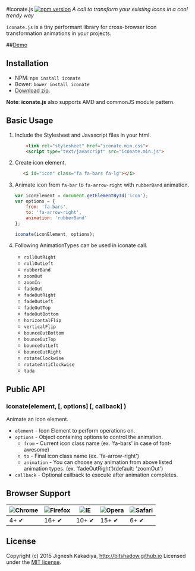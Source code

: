 #iconate.js [![npm version](https://badge.fury.io/js/iconate.svg)](http://badge.fury.io/js/iconate)
*A call to transform your existing icons in a cool trendy way*

`iconate.js` is a tiny performant library for cross-browser icon transformation animations in your projects.

##[Demo](http://bitshadow.github.io/iconate)

Installation
------------
- NPM: `npm install iconate`
- Bower: `bower install iconate`
- [Download zip](https://github.com/bitshadow/iconate/archive/master.zip).

**Note**: **iconate.js** also supports AMD and commonJS module pattern.


## Basic Usage
1. Include the Stylesheet and Javascript files in your html.

    ```html
        <link rel="stylesheet" href="iconate.min.css">
        <script type="text/javascript" src="iconate.min.js">
    ```
2. Create icon element.

    ```html
       <i id="icon" class="fa fa-bars fa-lg"></i>
    ```
3. Animate icon from `fa-bar` to `fa-arrow-right` with `rubberBand` animation.

    ```js
    var iconElement = document.getElementById('icon');
    var options = {
        from: 'fa-bars',
        to: 'fa-arrow-right',
        animation: 'rubberBand'
    };

    iconate(iconElement, options);
    ```


3. Following AnimationTypes can be used in iconate call.
    * `rollOutRight`
    * `rollOutLeft`
    * `rubberBand`
    * `zoomOut`
    * `zoomIn`
    * `fadeOut`
    * `fadeOutRight`
    * `fadeOutLeft`
    * `fadeOutTop`
    * `fadeOutBottom`
    * `horizontalFlip`
    * `verticalFlip`
    * `bounceOutBottom`
    * `bounceOutTop`
    * `bounceOutLeft`
    * `bounceOutRight`
    * `rotateClockwise`
    * `rotateAntiClockwise`
    * `tada`


Public API
----------

### iconate(element, [, options] [, callback] )

Animate an icon element.
* `element` - Icon Element to perform operations on.
* `options` - Object containing options to control the animation.
    * `from` - Current icon class name (ex. 'fa-bars' in case of font-awesome)
    * `to` - Final icon class name (ex. 'fa-arrow-right')
    * `animation` - You can choose any animation from above listed animation types.  (ex. 'fadeOutRight')(default: 'zoomOut')
* `callback` - Optional callback to execute after animation completes.

Browser Support
---------------

![Chrome](https://camo.githubusercontent.com/3bfe3f8c64cf4e968b3d45f587c291853a1b8035/68747470733a2f2f7261772e6769746875622e636f6d2f616c7272612f62726f777365722d6c6f676f732f6d61737465722f6368726f6d652f6368726f6d655f34387834382e706e67) | ![Firefox](https://camo.githubusercontent.com/0a3d07e334548501ef5b7c20a75fc1a4e9457566/68747470733a2f2f7261772e6769746875622e636f6d2f616c7272612f62726f777365722d6c6f676f732f6d61737465722f66697265666f782f66697265666f785f34387834382e706e67) | ![IE](https://camo.githubusercontent.com/439d1528b7dc0a003ff74eaeb1fe30d24bb6c904/68747470733a2f2f7261772e6769746875622e636f6d2f616c7272612f62726f777365722d6c6f676f732f6d61737465722f696e7465726e65742d6578706c6f7265722f696e7465726e65742d6578706c6f7265725f34387834382e706e67) | ![Opera](https://camo.githubusercontent.com/ef1c2ea75ec9ec27156ec690f03b8b44e9c0e996/68747470733a2f2f7261772e6769746875622e636f6d2f616c7272612f62726f777365722d6c6f676f732f6d61737465722f6f706572612f6f706572615f34387834382e706e67) | ![Safari](https://camo.githubusercontent.com/7e8c82eab10c4686d5d94a5875ba436750ac33d7/68747470733a2f2f7261772e6769746875622e636f6d2f616c7272612f62726f777365722d6c6f676f732f6d61737465722f7361666172692f7361666172695f34387834382e706e67)
--- | --- | --- | --- | --- |
4+ ✔ | 16+ ✔ | 10+ ✔ | 15+ ✔ | 6+ ✔ |

License
-------

Copyright (c) 2015 Jignesh Kakadiya, http://bitshadow.github.io
Licensed under the [MIT license](http://opensource.org/licenses/MIT).
